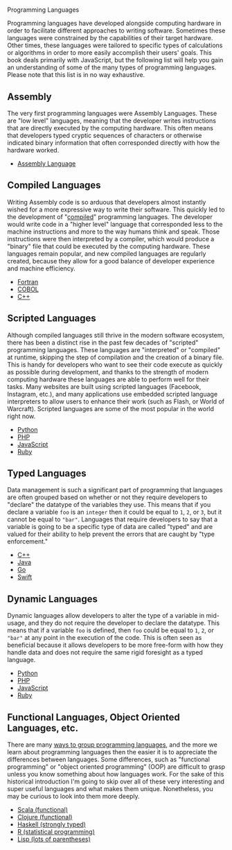 #
Programming Languages

Programming languages have developed alongside computing hardware in order to facilitate different approaches to writing software. Sometimes these languages were constrained by the capabilities of their target hardware. Other times, these languages were tailored to specific types of calculations or algorithms in order to more easily accomplish their users' goals. This book deals primarily with JavaScript, but the following list will help you gain an understanding of some of the many types of programming languages. Please note that this list is in no way exhaustive.


## Assembly

The very first programming languages were Assembly Languages. These are "low level" languages, meaning that the developer writes instructions that are directly executed by the computing hardware. This often means that developers typed cryptic sequences of characters or otherwise indicated binary information that often corresponded directly with how the hardware worked.

* [Assembly Language](https://en.wikipedia.org/wiki/Assembly_language)

## Compiled Languages

Writing Assembly code is so arduous that developers almost instantly wished for a more expressive way to write their software. This quickly led to the development of "[compiled](https://en.wikipedia.org/wiki/Compiler)" programming languages. The developer would write code in a "higher level" language that corresponded less to the machine instructions and more to the way humans think and speak. Those instructions were then interpreted by a compiler, which would produce a "binary" file that could be executed by the computing hardware. These languages remain popular, and new compiled languages are regularly created, because they allow for a good balance of developer experience and machine efficiency.

* [Fortran](https://en.wikipedia.org/wiki/Fortran)
* [COBOL](https://en.wikipedia.org/wiki/COBOL)
* [C++](https://en.wikipedia.org/wiki/C%2B%2B)

## Scripted Languages

Although compiled languages still thrive in the modern software ecosystem, there has been a distinct rise in the past few decades of "scripted" programming languages. These languages are "interpreted" or "compiled" at runtime, skipping the step of compilation and the creation of a binary file. This is handy for developers who want to see their code execute as quickly as possible during development, and thanks to the strength of modern computing hardware these languages are able to perform well for their tasks. Many websites are built using scripted languages (Facebook, Instagram, etc.), and many applications use embedded scripted language interpreters to allow users to enhance their work (such as Flash, or World of Warcraft). Scripted languages are some of the most popular in the world right now.

* [Python](https://en.wikipedia.org/wiki/Python_%28programming_language%29)
* [PHP](https://en.wikipedia.org/wiki/PHP)
* [JavaScript](https://en.wikipedia.org/wiki/JavaScript)
* [Ruby](https://en.wikipedia.org/wiki/Ruby_%28programming_language%29)

## Typed Languages

Data management is such a significant part of programming that languages are often grouped based on whether or not they require developers to "declare" the datatype of the variables they use. This means that if you declare a variable `foo` is an `integer` then it could be equal to `1`, `2`, or `3`, but it cannot be equal to `"bar"`. Languages that require developers to say that a variable is going to be a specific type of data are called "typed" and are valued for their ability to help prevent the errors that are caught by "type enforcement."

* [C++](https://en.wikipedia.org/wiki/C%2B%2B)
* [Java](https://en.wikipedia.org/wiki/Java_%28programming_language%29)
* [Go](https://en.wikipedia.org/wiki/Go_%28programming_language%29)
* [Swift](https://en.wikipedia.org/wiki/Swift_%28programming_language%29)

## Dynamic Languages

Dynamic languages allow developers to alter the type of a variable in mid-usage, and they do not require the developer to declare the datatype. This means that if a variable `foo` is defined, then `foo` could be equal to `1`, `2`, or `"bar"` at any point in the execution of the code. This is often seen as beneficial because it allows developers to be more free-form with how they handle data and does not require the same rigid foresight as a typed language.

* [Python](https://en.wikipedia.org/wiki/Python_%28programming_language%29)
* [PHP](https://en.wikipedia.org/wiki/PHP)
* [JavaScript](https://en.wikipedia.org/wiki/JavaScript)
* [Ruby](https://en.wikipedia.org/wiki/Ruby_%28programming_language%29)

## Functional Languages, Object Oriented Languages, etc.

There are many [ways to group programming languages](https://en.wikipedia.org/wiki/History_of_programming_languages), and the more we learn about programming languages then the easier it is to appreciate the differences between languages. Some differences, such as "functional programming" or "object oriented programming" (OOP) are difficult to grasp unless you know something about how languages work. For the sake of this historical introduction I'm going to skip over all of these very interesting and super useful languages and what makes them unique. Nonetheless, you may be curious to look into them more deeply.

* [Scala (functional)](https://en.wikipedia.org/wiki/Scala_%28programming_language%29)
* [Clojure (functional)](https://en.wikipedia.org/wiki/Clojure)
* [Haskell (strongly typed)](https://en.wikipedia.org/wiki/Haskell_%28programming_language%29)
* [R (statistical programming)](https://en.wikipedia.org/wiki/R_%28programming_language%29)
* [Lisp (lots of parentheses)](https://en.wikipedia.org/wiki/Lisp_%28programming_language%29)


